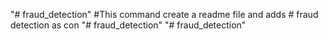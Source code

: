 "# fraud_detection"  #This command create a readme file and adds # fraud detection as con
"# fraud_detection" 
"# fraud_detection" 
